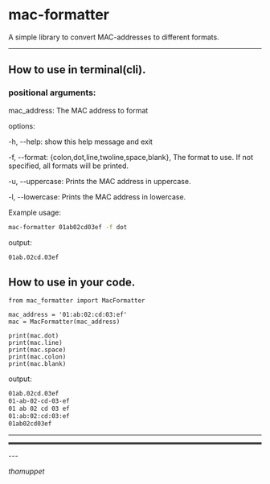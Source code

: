 mac-formatter
======
A simple library to convert MAC-addresses to different formats.
<br />
<hr>

## How to use in terminal(cli).

### positional arguments:

  mac_address: The MAC address to format

options:

  -h, --help: show this help message and exit

  -f, --format: {colon,dot,line,twoline,space,blank}, The format to use. If not specified, all formats will be printed.

  -u, --uppercase: Prints the MAC address in uppercase.

  -l, --lowercase: Prints the MAC address in lowercase.


Example usage:
`````bash
mac-formatter 01ab02cd03ef -f dot
`````
output:
`````bash
01ab.02cd.03ef
`````

## How to use in your code.

`````pycon
from mac_formatter import MacFormatter

mac_address = '01:ab:02:cd:03:ef'
mac = MacFormatter(mac_address)

print(mac.dot)
print(mac.line)
print(mac.space)
print(mac.colon)
print(mac.blank)
`````
output:
`````bash
01ab.02cd.03ef
01-ab-02-cd-03-ef
01 ab 02 cd 03 ef
01:ab:02:cd:03:ef
01ab02cd03ef
`````
<hr>

<hr style="border-top: 3px solid rgba(255, 255, 255, 0.2);">
---

*thamuppet* <br>


